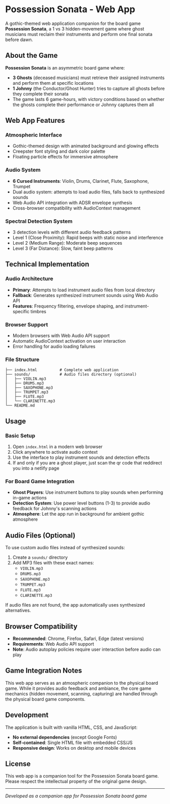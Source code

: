 # Possession Sonata - Web App

A gothic-themed web application companion for the board game **Possession Sonata**, a 1 vs 3 hidden-movement game where ghost musicians must reclaim their instruments and perform one final sonata before dawn.

## About the Game

**Possession Sonata** is an asymmetric board game where:
- **3 Ghosts** (deceased musicians) must retrieve their assigned instruments and perform them at specific locations
- **1 Johnny** (the Conductor/Ghost Hunter) tries to capture all ghosts before they complete their sonata
- The game lasts 6 game-hours, with victory conditions based on whether the ghosts complete their performance or Johnny captures them all

## Web App Features

### Atmospheric Interface
- Gothic-themed design with animated background and glowing effects
- Creepster font styling and dark color palette
- Floating particle effects for immersive atmosphere

### Audio System
- **6 Cursed Instruments**: Violin, Drums, Clarinet, Flute, Saxophone, Trumpet
- Dual audio system: attempts to load audio files, falls back to synthesized sounds
- Web Audio API integration with ADSR envelope synthesis
- Cross-browser compatibility with AudioContext management

### Spectral Detection System
- 3 detection levels with different audio feedback patterns
- Level 1 (Close Proximity): Rapid beeps with static noise and interference
- Level 2 (Medium Range): Moderate beep sequences
- Level 3 (Far Distance): Slow, faint beep patterns

## Technical Implementation

### Audio Architecture
- **Primary**: Attempts to load instrument audio files from local directory
- **Fallback**: Generates synthesized instrument sounds using Web Audio API
- **Features**: Frequency filtering, envelope shaping, and instrument-specific timbres

### Browser Support
- Modern browsers with Web Audio API support
- Automatic AudioContext activation on user interaction
- Error handling for audio loading failures

### File Structure
```
├── index.html          # Complete web application
├── sounds/             # Audio files directory (optional)
│   ├── VIOLIN.mp3
│   ├── DRUMS.mp3
│   ├── SAXOPHONE.mp3
│   ├── TRUMPET.mp3
│   ├── FLUTE.mp3
│   └── CLARINETTE.mp3
└── README.md
```

## Usage

### Basic Setup
1. Open `index.html` in a modern web browser
2. Click anywhere to activate audio context
3. Use the interface to play instrument sounds and detection effects
4. If and only if you are a ghost player, just scan the qr code that reddirect you into a netlify page

### For Board Game Integration
- **Ghost Players**: Use instrument buttons to play sounds when performing in-game actions
- **Detection System**: Use power level buttons (1-3) to provide audio feedback for Johnny's scanning actions
- **Atmosphere**: Let the app run in background for ambient gothic atmosphere

## Audio Files (Optional)

To use custom audio files instead of synthesized sounds:
1. Create a `sounds/` directory
2. Add MP3 files with these exact names:
   - `VIOLIN.mp3`
   - `DRUMS.mp3` 
   - `SAXOPHONE.mp3`
   - `TRUMPET.mp3`
   - `FLUTE.mp3`
   - `CLARINETTE.mp3`

If audio files are not found, the app automatically uses synthesized alternatives.

## Browser Compatibility

- **Recommended**: Chrome, Firefox, Safari, Edge (latest versions)
- **Requirements**: Web Audio API support
- **Note**: Audio autoplay policies require user interaction before audio can play

## Game Integration Notes

This web app serves as an atmospheric companion to the physical board game. While it provides audio feedback and ambiance, the core game mechanics (hidden movement, scanning, capturing) are handled through the physical board game components.

## Development

The application is built with vanilla HTML, CSS, and JavaScript:
- **No external dependencies** (except Google Fonts)
- **Self-contained**: Single HTML file with embedded CSS/JS
- **Responsive design**: Works on desktop and mobile devices

## License

This web app is a companion tool for the Possession Sonata board game. Please respect the intellectual property of the original game design.

---

*Developed as a companion app for Possession Sonata board game*